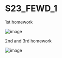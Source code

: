 # S23_FEWD_1
1st homework

![image](https://user-images.githubusercontent.com/32202610/218405136-ef600524-5558-4577-b61d-6a434c34613c.png)

2nd and 3rd homework

![image](https://user-images.githubusercontent.com/32202610/220066015-a375104b-b04b-4f21-8e87-d048c71465c0.png)
